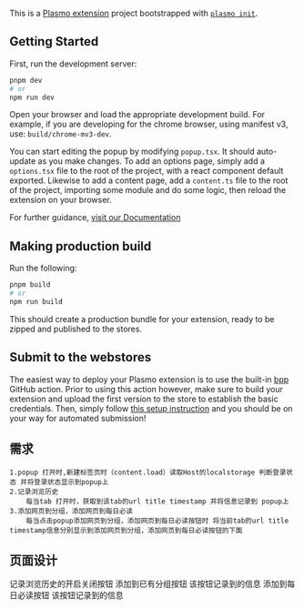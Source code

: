 This is a [Plasmo extension](https://docs.plasmo.com/) project bootstrapped with [`plasmo init`](https://www.npmjs.com/package/plasmo).

## Getting Started

First, run the development server:

```bash
pnpm dev
# or
npm run dev
```

Open your browser and load the appropriate development build. For example, if you are developing for the chrome browser, using manifest v3, use: `build/chrome-mv3-dev`.

You can start editing the popup by modifying `popup.tsx`. It should auto-update as you make changes. To add an options page, simply add a `options.tsx` file to the root of the project, with a react component default exported. Likewise to add a content page, add a `content.ts` file to the root of the project, importing some module and do some logic, then reload the extension on your browser.

For further guidance, [visit our Documentation](https://docs.plasmo.com/)

## Making production build

Run the following:

```bash
pnpm build
# or
npm run build
```

This should create a production bundle for your extension, ready to be zipped and published to the stores.

## Submit to the webstores

The easiest way to deploy your Plasmo extension is to use the built-in [bpp](https://bpp.browser.market) GitHub action. Prior to using this action however, make sure to build your extension and upload the first version to the store to establish the basic credentials. Then, simply follow [this setup instruction](https://docs.plasmo.com/framework/workflows/submit) and you should be on your way for automated submission!


## 需求
    1.popup 打开时,新建标签页时（content.load）读取Host的localstorage 判断登录状态 并将登录状态显示到popup上
    2.记录浏览历史
        每当tab 打开时，获取到该tab的url title timestamp 并将信息记录到 popup上
    3.添加网页到分组，添加网页到每日必读
        每当点击popup添加网页到分组，添加网页到每日必读按钮时 将当前tab的url title timestamp信息分别显示到添加网页到分组，添加网页到每日必读按钮的下面

## 页面设计
   记录浏览历史的开启关闭按钮
   添加到已有分组按钮
    该按钮记录到的信息
   添加到每日必读按钮
    该按钮记录到的信息